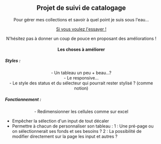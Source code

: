 <h2 align="center">Projet de suivi de catalogage</h2>
 <p align="center">Pour gérer mes collections et savoir à quel point je suis sous l'eau...</p>
<p align="center">
<a href="https://djibv1.github.io/bubbleShooter/">Si vous voulez l'essayer !</a></p>

<p align="center">N'hésitez pas à donner un coup de pouce en proposant des améliorations !

<h4 align="center">Les choses à améliorer </h4>

<p align="center">
<h5>Styles :</h5>
<p align="center">
- Un tableau un peu + beau...?<br>
- Le responsive...<br>
- Le style des status et du sélecteur qui pourrait rester stylisé ? (comme notion)

</p>
</p>
<p align="center">
<h5>Fonctionnement :</h5>
<p align="center">
- Redimensionner les cellules comme sur excel<br>

- Empêcher la sélection d'un input de tout décaler <br>
- Permettre à chacun de personnaliser son tableau :
  1 : Une pré-page ou on sélectionnerait ses fonds et ses besoins ?
  2 : La possibilité de modifier directement sur la page les input et autres ?

</p>
</p>
